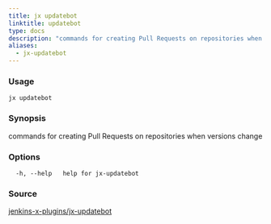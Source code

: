 ```yaml
---
title: jx updatebot
linktitle: updatebot
type: docs
description: "commands for creating Pull Requests on repositories when versions change"
aliases:
  - jx-updatebot
---
```


### Usage

```
jx updatebot
```

### Synopsis

commands for creating Pull Requests on repositories when versions change

### Options

```
  -h, --help   help for jx-updatebot
```

### Source

[jenkins-x-plugins/jx-updatebot](https://github.com/jenkins-x-plugins/jx-updatebot)

